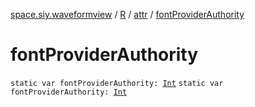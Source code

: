[space.siy.waveformview](../../index.md) / [R](../index.md) / [attr](index.md) / [fontProviderAuthority](./font-provider-authority.md)

# fontProviderAuthority

`static var fontProviderAuthority: `[`Int`](https://kotlinlang.org/api/latest/jvm/stdlib/kotlin/-int/index.html)
`static var fontProviderAuthority: `[`Int`](https://kotlinlang.org/api/latest/jvm/stdlib/kotlin/-int/index.html)